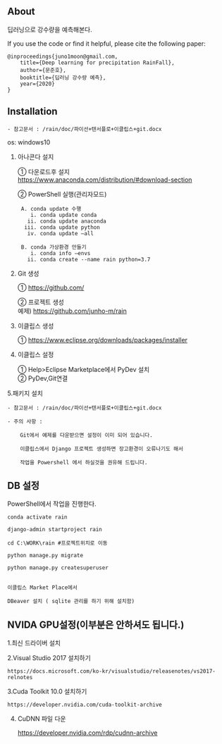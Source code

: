 About
-----

딥러닝으로 강수량을 예측해본다. 


If you use the code or find it helpful, please cite the following paper:
```
@inproceedings{juno1moon@gmail.com,
    title={Deep learning for precipitation RainFall},
    author={문준호},
    booktitle={딥러닝 강수량 예측},
    year={2020}
}
```

Installation
------------
   
    - 참고문서 : /rain/doc/파이선+텐서플로+이클립스+git.docx
    
os: windows10

1. 아나콘다 설지

    ① 다운로드후 설지     
        https://www.anaconda.com/distribution/#download-section
        
    ② PowerShell 실행(관리자모드)    
    
        A. conda update 수행        
           i. conda update conda            
          ii. conda update anaconda            
         iii. conda update python            
          iv. conda update –all
            
        B. conda 가상환경 만들기        
           i. conda info –envs            
          ii. conda create --name rain python=3.7
            
2. Git 생성

    ①  https://github.com/
    
    ②  프로젝트 생성     
        예제) https://github.com/junho-m/rain
        
3. 이클립스 생성

    ① https://www.eclipse.org/downloads/packages/installer

4. 이클립스 설정 

    ① Help>Eclipse Marketplace에서 PyDev 설치    
    ② PyDev,Git연결

5.패키지  설치

    - 참고문서 : /rain/doc/파이선+텐서플로+이클립스+git.docx
    
    - 주의 사항 : 
        
        Git에서 예제를 다운받으면 설정이 이미 되어 있습니다. 
    
        이클립스에서 Django 프로젝트 생성하면 장고환경이 오류나기도 해서
        
        작업을 Powershell 에서 하실것을 권유해 드립니다. 
        


DB 설정
------------

PowerShell에서 작업을 진행한다. 

	conda activate rain
	
	django-admin startproject rain 
	
	cd C:\WORK\rain #프로젝트위치로 이동 
	
	python manage.py migrate
	
	python manage.py createsuperuser
	
	
	이클립스 Market Place에서 
	
	DBeaver 설치 ( sqlite 관리를 하기 위해 설치함)


NVIDA GPU설정(이부분은 안하셔도 됩니다.) 
------------

1.최신 드라이버 설치 

2.Visual Studio 2017 설치하기

    https://docs.microsoft.com/ko-kr/visualstudio/releasenotes/vs2017-relnotes
    
3.Cuda Toolkit 10.0 설치하기

    https://developer.nvidia.com/cuda-toolkit-archive
    
4. CuDNN 파일 다운

    https://developer.nvidia.com/rdp/cudnn-archive



